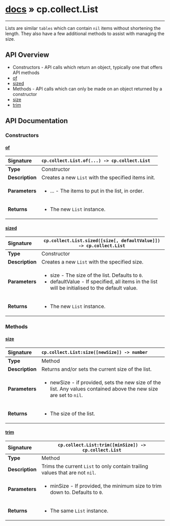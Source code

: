 # [docs](index.md) » cp.collect.List
---

Lists are similar `tables` which can contain `nil` items without shortening the length.
They also have a few additional methods to assist with managing the size.

## API Overview
* Constructors - API calls which return an object, typically one that offers API methods
 * [of](#of)
 * [sized](#sized)
* Methods - API calls which can only be made on an object returned by a constructor
 * [size](#size)
 * [trim](#trim)

## API Documentation

### Constructors

#### [of](#of)
| <span style="float: left;">**Signature**</span> | <span style="float: left;">`cp.collect.List.of(...) -> cp.collect.List` </span>                                                          |
| -----------------------------------------------------|---------------------------------------------------------------------------------------------------------|
| **Type**                                             | Constructor |
| **Description**                                      | Creates a new `List` with the specified items init. |
| **Parameters**                                       | <ul><li>...       - The items to put in the list, in order.</li></ul> |
| **Returns**                                          | <ul><li>The new <code>List</code> instance.</li></ul> |

#### [sized](#sized)
| <span style="float: left;">**Signature**</span> | <span style="float: left;">`cp.collect.List.sized([size[, defaultValue]]) -> cp.collect.List` </span>                                                          |
| -----------------------------------------------------|---------------------------------------------------------------------------------------------------------|
| **Type**                                             | Constructor |
| **Description**                                      | Creates a new `List` with the specified size. |
| **Parameters**                                       | <ul><li>size          - The size of the list. Defaults to <code>0</code>.</li><li>defaultValue  - If specified, all items in the list will be initialised to the default value.</li></ul> |
| **Returns**                                          | <ul><li>The new <code>List</code> instance.</li></ul> |

### Methods

#### [size](#size)
| <span style="float: left;">**Signature**</span> | <span style="float: left;">`cp.collect.List:size([newSize]) -> number` </span>                                                          |
| -----------------------------------------------------|---------------------------------------------------------------------------------------------------------|
| **Type**                                             | Method |
| **Description**                                      | Returns and/or sets the current size of the list. |
| **Parameters**                                       | <ul><li>newSize       - if provided, sets the new size of the list. Any values contained above the new size are set to <code>nil</code>.</li></ul> |
| **Returns**                                          | <ul><li>The size of the list.</li></ul> |

#### [trim](#trim)
| <span style="float: left;">**Signature**</span> | <span style="float: left;">`cp.collect.List:trim([minSize]) -> cp.collect.List` </span>                                                          |
| -----------------------------------------------------|---------------------------------------------------------------------------------------------------------|
| **Type**                                             | Method |
| **Description**                                      | Trims the current `List` to only contain trailing values that are not `nil`. |
| **Parameters**                                       | <ul><li>minSize   - If provided, the minimum size to trim down to. Defaults to <code>0</code>.</li></ul> |
| **Returns**                                          | <ul><li>The same <code>List</code> instance.</li></ul> |

